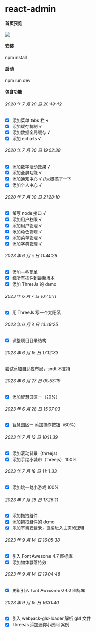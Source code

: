 <!-- @format -->

# react-admin

#### 首页预览

![](https://repository-images.githubusercontent.com/278605615/384f4fd2-2419-48ab-be3e-8ffea72a71e3)

#### 安装

npm install

#### 启动

npm run dev

#### 包含功能

###### 2020 年 7 月 20 日 20:48:42

- [x] 添加菜单 tabs 栏 √
- [x] 添加缓存机制 √
- [x] 添加数据全局缓存 √
- [x] 添加 echarts √

###### 2020 年 7 月 30 日 19:02:38

- [x] 添加数字滚动效果 √
- [x] 添加全屏功能 √
- [x] 添加通知中心 √ //大概搞了一下
- [x] 添加个人中心 √

###### 2020 年 7 月 30 日 21:28:10

- [x] 编写 node 接口 √
- [x] 添加用户权限 √
- [x] 添加用户管理 √
- [x] 添加角色管理 √
- [x] 添加菜单管理 √
- [x] 添加字典管理 √

###### 2023 年 6 月 5 日 11:44:26

- [x] 添加一些菜单
- [x] 级所有插件到最新版本
- [x] 添加 ThreeJs 的 demo

###### 2023 年 6 月 7 日 10:40:11

- [x] 用 ThreeJs 写一个太阳系

###### 2023 年 6 月 8 日 13:49:25

- [x] 调整项目目录结构

###### 2023 年 6 月 15 日 17:12:33

~~尝试添加自适应布局，andt 不支持~~

###### 2023 年 6 月 27 日 09:53:19

- [x] 添加智慧园区一（20%）

###### 2023 年 6 月 28 日 15:07:03

- [x] 智慧园区一 添加操作按钮（60%）

###### 2023 年 7 月 13 日 10:11:39

- [x] 添加滚动背景（threejs）
- [x] 添加手绘小城市（threejs） 100%

###### 2023 年 7 月 18 日 11:11:33

- [x] 添加跳一跳小游戏 100%

###### 2023 年 7 月 28 日 17:26:11

- [x] 添加拖拽组件
- [x] 添加拖拽组件的 demo
- [x] 添加不需要登录，直接进入主页的逻辑

###### 2023 年 9 月 14 日 16:05:38

- [x] 引入 Font Awesome 4.7 图标库
- [x] 添加物体飘落特效

###### 2023 年 9 月 14 日 19:04:48

- [x] 更新引入 Font Awesome 6.4.0 图标库

###### 2023 年 9 月 15 日 16:31:40

- [x] 引入 webpack-glsl-loader 解析 glsl 文件
- [x] ThreeJs 添加迷你小房间 案例
